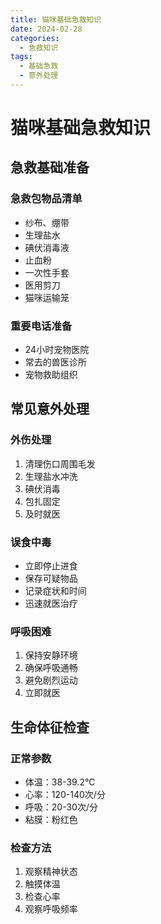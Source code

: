```yaml
---
title: 猫咪基础急救知识
date: 2024-02-28
categories:
  - 急救知识
tags:
  - 基础急救
  - 意外处理
---
```


# 猫咪基础急救知识

## 急救基础准备

### 急救包物品清单
- 纱布、绷带
- 生理盐水
- 碘伏消毒液
- 止血粉
- 一次性手套
- 医用剪刀
- 猫咪运输笼

### 重要电话准备
- 24小时宠物医院
- 常去的兽医诊所
- 宠物救助组织

## 常见意外处理

### 外伤处理
1. 清理伤口周围毛发
2. 生理盐水冲洗
3. 碘伏消毒
4. 包扎固定
5. 及时就医

### 误食中毒
- 立即停止进食
- 保存可疑物品
- 记录症状和时间
- 迅速就医治疗

### 呼吸困难
1. 保持安静环境
2. 确保呼吸通畅
3. 避免剧烈运动
4. 立即就医

## 生命体征检查

### 正常参数
- 体温：38-39.2℃
- 心率：120-140次/分
- 呼吸：20-30次/分
- 粘膜：粉红色

### 检查方法
1. 观察精神状态
2. 触摸体温
3. 检查心率
4. 观察呼吸频率 